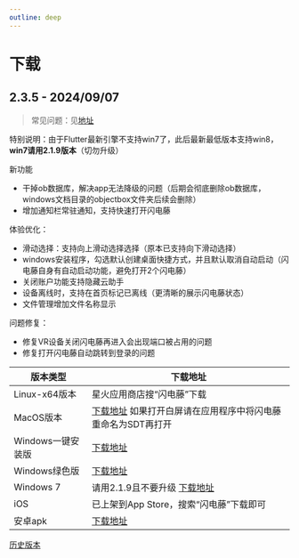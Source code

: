 ```yaml
---
outline: deep
---
```


# 下载

## 2.3.5 - 2024/09/07

> 常见问题：见[地址](/qa.html)

特别说明：由于Flutter最新引擎不支持win7了，此后最新最低版本支持win8，**win7请用2.1.9版本**（切勿升级）

新功能
- 干掉ob数据库，解决app无法降级的问题（后期会彻底删除ob数据库，windows文档目录的objectbox文件夹后续会删除）
- 增加通知栏常驻通知，支持快速打开闪电藤


体验优化：
- 滑动选择：支持向上滑动选择选择（原本已支持向下滑动选择） 
- windows安装程序，勾选默认创建桌面快捷方式，并且默认取消自动启动（闪电藤自身有自动启动功能，避免打开2个闪电藤）
- 关闭账户功能支持隐藏云助手
- 设备离线时，支持在首页标记已离线（更清晰的展示闪电藤状态）
- 文件管理增加文件名称显示

问题修复：
- 修复VR设备关闭闪电藤再进入会出现端口被占用的问题
- 修复打开闪电藤自动跳转到登录的问题

| 版本类型         | 下载地址                                                                                                                |
  | ------------ |---------------------------------------------------------------------------------------------------------------------|
  | Linux-x64版本  | 星火应用商店搜“闪电藤”下载                                       |
  | MacOS版本      | [下载地址](https://www.123pan.com/s/cXByVv-wJfk) 如果打开白屏请在应用程序中将闪电藤重命名为SDT再打开                                                       |
  | Windows一键安装版 | [下载地址](https://www.123pan.com/s/cXByVv-MJfk)                                                |
  | Windows绿色版 | [下载地址](https://www.123pan.com/s/cXByVv-gJfk)                                                |
  | Windows 7 | 请用2.1.9且不要升级 [下载地址](https://www.123pan.com/s/cXByVv-zNpk.html)                                                |
  | iOS          | 已上架到App Store，搜索“闪电藤”下载即可                                                                                           |
  | 安卓apk        | [下载地址](https://www.123pan.com/s/cXByVv-JJfk) |

[历史版本](/history.html)
